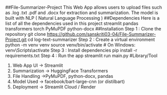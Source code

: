 ##File-Summarizer-Project
This Web App allows users to upload files such as .log .txt .pdf and .docx for extraction and summarization. The model is built with NLP ( Natural Language Processing ) 
##Dependencies 
Here is a list of all the dependencies used in this project 
streamlit
pandas
transformers
torch
PyMuPDF
python-docx 
##Installation 
Step 1 : Clone the repository 
git clone https://github.com/sanskriti03-04/File-Summarizer-Project.git
cd log-text-summarizer
Step 2 : Create a virtual environment 
python -m venv venv
source venv/bin/activate  # On Windows: venv\Scripts\activate 
Step 3 : Install dependencies 
pip install -r requirements.txt
Step 4 : Run the app 
streamlit run main.py
#Library/Tool
1) Web App UI	-> Streamlit
2) Summarization	-> HuggingFace Transformers
3) File Handling	->PyMuPDF, python-docx, pandas
4) Model Used	-> facebook/bart-large-cnn (or distilbart)
5) Deployment	-> Streamlit Cloud / Render
